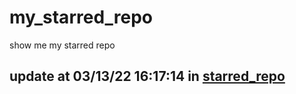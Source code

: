 # my_starred_repo
show me my starred repo

update at 03/13/22 16:17:14 in [starred_repo](./index.html)
---

